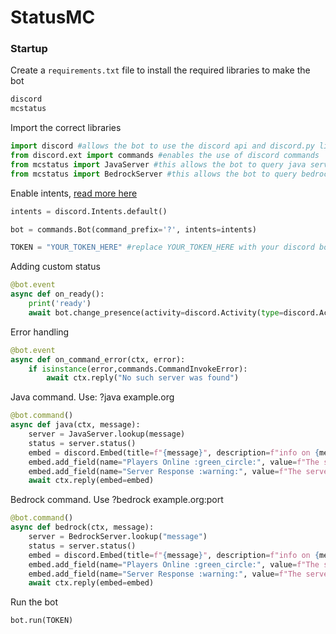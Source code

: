 # StatusMC

### Startup
Create a `requirements.txt` file to install the required libraries to make the bot
```python
discord
mcstatus
```

Import the correct libraries
```python
import discord #allows the bot to use the discord api and discord.py library
from discord.ext import commands #enables the use of discord commands
from mcstatus import JavaServer #this allows the bot to query java servers
from mcstatus import BedrockServer #this allows the bot to query bedrock servers
```

Enable intents, [read more here](https://discordpy.readthedocs.io/en/latest/intents.html)
```python
intents = discord.Intents.default()

bot = commands.Bot(command_prefix='?', intents=intents)

TOKEN = "YOUR_TOKEN_HERE" #replace YOUR_TOKEN_HERE with your discord bot's token
```

Adding custom status
```python
@bot.event
async def on_ready():
    print('ready')
    await bot.change_presence(activity=discord.Activity(type=discord.ActivityType.watching,name="Minecraft Servers"))
```

Error handling
```python
@bot.event
async def on_command_error(ctx, error):
    if isinstance(error,commands.CommandInvokeError):
        await ctx.reply("No such server was found")
```
Java command. Use: ?java example.org
```python
@bot.command()
async def java(ctx, message):
    server = JavaServer.lookup(message)
    status = server.status()
    embed = discord.Embed(title=f"{message}", description=f"info on {message}")
    embed.add_field(name="Players Online :green_circle:", value=f"The server has {status.players.online} players online", inline=False)
    embed.add_field(name="Server Response :warning:", value=f"The server replied in {status.latency}ms", inline=False)
    await ctx.reply(embed=embed)
```
Bedrock command. Use ?bedrock example.org:port
```python
@bot.command()
async def bedrock(ctx, message):
    server = BedrockServer.lookup("message")
    status = server.status()
    embed = discord.Embed(title=f"{message}", description=f"info on {message}")
    embed.add_field(name="Players Online :green_circle:", value=f"The server has {status.players.online} players online", inline=False)
    embed.add_field(name="Server Response :warning:", value=f"The server replied in {status.latency}ms", inline=False)
    await ctx.reply(embed=embed)
```

Run the bot
```python
bot.run(TOKEN)
```

